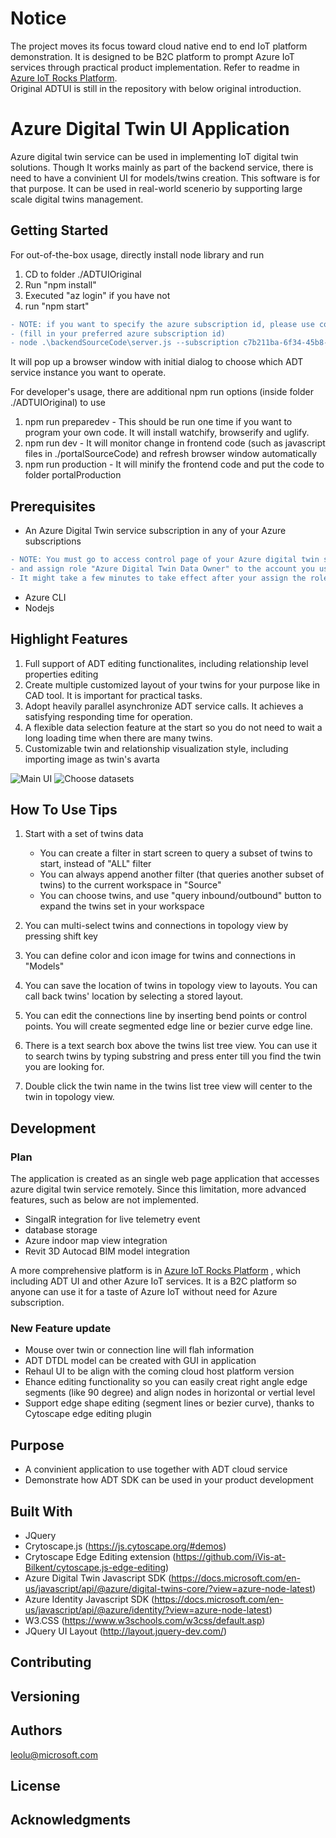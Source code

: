 # Notice
The project moves its focus toward cloud native end to end IoT platform demonstration. It is designed to be B2C platform to prompt Azure IoT services through practical product implementation.
Refer to readme in [Azure IoT Rocks Platform](azureiotrocks-platform.md).<br/>
Original ADTUI is still in the repository with below original introduction.


# Azure Digital Twin UI Application
Azure digital twin service can be used in implementing IoT digital twin solutions. Though It works mainly as part of the backend service, there is need to have a convinient UI for models/twins creation. This software is for that purpose. It can be used in real-world scenerio by supporting large scale digital twins management.

## Getting Started

For out-of-the-box usage, directly install node library and run
1. CD to folder ./ADTUIOriginal
1. Run "npm install"
2. Executed "az login" if you have not
3. run "npm start"
```diff
- NOTE: if you want to specify the azure subscription id, please use command as below 
- (fill in your preferred azure subscription id)
- node .\backendSourceCode\server.js --subscription c7b211ba-6f34-45b8-8764-079581e882ea
```
It will pop up a browser window with initial dialog to choose which ADT service instance you want to operate.

For developer's usage, there are additional npm run options (inside folder ./ADTUIOriginal) to use
1. npm run preparedev - This should be run one time if you want to program your own code. It will install watchify, browserify and uglify.
2. npm run dev  -  It will monitor change in frontend code (such as javascript files in ./portalSourceCode) and refresh browser window automatically
3. npm run production - It will minify the frontend code and put the code to folder portalProduction

## Prerequisites

- An Azure Digital Twin service subscription in any of your Azure subscriptions
```diff
- NOTE: You must go to access control page of your Azure digital twin service, 
- and assign role "Azure Digital Twin Data Owner" to the account you use to sign in with azure cli. 
- It might take a few minutes to take effect after your assign the role.
```
- Azure CLI
- Nodejs

## Highlight Features
1. Full support of ADT editing functionalites, including relationship level properties editing
2. Create multiple customized layout of your twins for your purpose like in CAD tool. It is important for practical tasks.
3. Adopt heavily parallel asynchronize ADT service calls. It achieves a satisfying responding time for operation.
4. A flexible data selection feature at the start so you do not need to wait a long loading time when there are many twins.
5. Customizable twin and relationship visualization style, including importing image as twin's avarta    

![Main UI](https://raw.githubusercontent.com/leolumicrosoft/ADTUI/master/ADTUIOriginal/libfiles/images/screenshot1.jpg)
![Choose datasets](https://raw.githubusercontent.com/leolumicrosoft/ADTUI/master/ADTUIOriginal/libfiles/images/screenshot2.jpg)

## How To Use Tips
1. Start with a set of twins data
    - You can create a filter in start screen to query a subset of twins to start, instead of "ALL" filter
    - You can always append another filter (that queries another subset of twins) to the current workspace in "Source" 
    - You can choose twins, and use "query inbound/outbound" button to expand the twins set in your workspace

2. You can multi-select twins and connections in topology view by pressing shift key

3. You can define color and icon image for twins and connections in "Models"

4. You can save the location of twins in topology view to layouts. You can call back twins' location by selecting a stored layout.

5. You can edit the connections line by inserting bend points or control points. You will create segmented edge line or bezier curve edge line.

6. There is a text search box above the twins list tree view. You can use it to search twins by typing substring and press enter till you find the twin you are looking for.

7. Double click the twin name in the twins list tree view will center to the twin in topology view.

## Development
### Plan
The application is created as an single web page application that accesses azure digital twin service remotely. Since this limitation, more advanced features, such as below are not implemented.
- SingalR integration for live telemetry event
- database storage 
- Azure indoor map view integration
- Revit 3D Autocad BIM model integration

A more comprehensive platform is in [Azure IoT Rocks Platform](azureiotrocks-platform.md) , which including ADT UI and other Azure IoT services. It is a B2C platform so anyone can use it for a taste of Azure IoT without need for Azure subscription.

### New Feature update
- Mouse over twin or connection line will flah information
- ADT DTDL model can be created with GUI in application
- Rehaul UI to be align with the coming cloud host platform version
- Ehance editing functionality so you can easily creat right angle edge segments (like 90 degree) and align nodes in horizontal or vertial level
- Support edge shape editing (segment lines or bezier curve), thanks to Cytoscape edge editing plugin

## Purpose
- A convinient application to use together with ADT cloud service
- Demonstrate how ADT SDK can be used in your product development

## Built With

* JQuery
* Crytoscape.js (https://js.cytoscape.org/#demos)
* Crytoscape Edge Editing extension (https://github.com/iVis-at-Bilkent/cytoscape.js-edge-editing)
* Azure Digital Twin Javascript SDK (https://docs.microsoft.com/en-us/javascript/api/@azure/digital-twins-core/?view=azure-node-latest)
* Azure Identity Javascript SDK (https://docs.microsoft.com/en-us/javascript/api/@azure/identity/?view=azure-node-latest)
* W3.CSS (https://www.w3schools.com/w3css/default.asp)
* JQuery UI Layout (http://layout.jquery-dev.com/)


## Contributing

## Versioning

## Authors

leolu@microsoft.com


## License


## Acknowledgments
